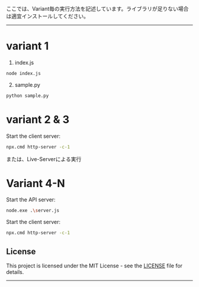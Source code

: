 ここでは、Variant毎の実行方法を記述しています。ライブラリが足りない場合は適宜インストールしてください。

---
# variant 1

1. index.js

```bash
node index.js
```

2. sample.py

```bash
python sample.py
```

# variant 2 & 3

Start the client server:

```bash
npx.cmd http-server -c-1
```

または、Live-Serverによる実行


# Variant 4-N
Start the API server:
```bash
node.exe .\server.js
```


Start the client server:
```bash
npx.cmd http-server -c-1  
```


## License

This project is licensed under the MIT License - see the [LICENSE](LICENSE) file for details.

---

